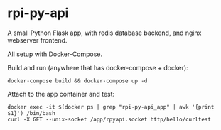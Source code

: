 # rpi-py-api

A small Python Flask app, with redis database backend, and nginx webserver frontend.

All setup with Docker-Compose.


Build and run (anywhere that has docker-compose + docker):

```
docker-compose build && docker-compose up -d
```

Attach to the app container and test:

```
docker exec -it $(docker ps | grep "rpi-py-api_app" | awk '{print $1}') /bin/bash 
curl -X GET --unix-socket /app/rpyapi.socket http/hello/curltest
```
